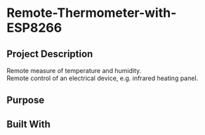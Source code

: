 # Remote-Thermometer-with-ESP8266

## Project Description
Remote measure of temperature and humidity.  
Remote control of an electrical device, e.g. infrared heating panel.

## Purpose

## Built With  
